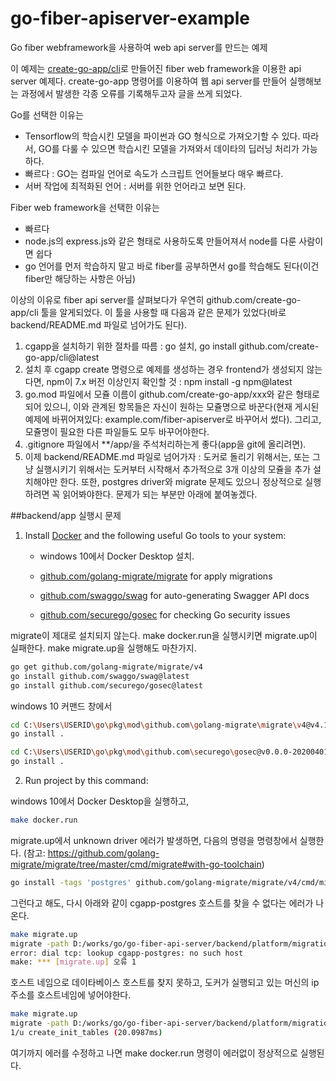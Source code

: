 # go-fiber-apiserver-example
Go fiber webframework을 사용하여 web api server를 만드는 예제

이 예제는 [create-go-app/cli](https://github.com/create-go-app/cli)로 만들어진 fiber web framework을 이용한 api server 예제다.
create-go-app 명령어를 이용하여 웹 api server를 만들어 실행해보는 과정에서 발생한 각종 오류를 기록해두고자 글을 쓰게 되었다.

Go를 선택한 이유는
- Tensorflow의 학습시킨 모델을 파이썬과 GO 형식으로 가져오기할 수 있다. 따라서, GO를 다룰 수 있으면 학습시킨 모델을 가져와서 데이타의 딥러닝 처리가 가능하다.
- 빠르다 : GO는 컴파일 언어로 속도가 스크립트 언어들보다 매우 빠르다.
- 서버 작업에 최적화된 언어 : 서버를 위한 언어라고 보면 된다.

Fiber web framework을 선택한 이유는
- 빠르다
- node.js의 express.js와 같은 형태로 사용하도록 만들어져서 node를 다룬 사람이면 쉽다
- go 언어를 먼저 학습하지 말고 바로 fiber를 공부하면서 go를 학습해도 된다(이건 fiber만 해당하는 사항은 아님)

이상의 이유로 fiber api server를 살펴보다가 우연히 github.com/create-go-app/cli 툴을 알게되었다. 
이 툴을 사용할 때 다음과 같은 문제가 있었다(바로 backend/README.md 파일로 넘어가도 된다).

1. cgapp을 설치하기 위한 절차를 따름 : go 설치, go install github.com/create-go-app/cli@latest
2. 설치 후 cgapp create 명령으로 예제를 생성하는 경우 frontend가 생성되지 않는다면, npm이 7.x 버전 이상인지 확인할 것 : npm install -g npm@latest
3. go.mod 파일에서 모쥴 이름이 github.com/create-go-app/xxx와 같은 형태로 되어 있으니, 이와 관계된 항목들은 자신이 원하는 모쥴명으로 바꾼다(현재 게시된 예제에 바뀌어져있다: example.com/fiber-apiserver로 바꾸어서 썼다). 그리고, 모쥴명이 필요한 다른 파일들도 모두 바꾸어야한다.
4. .gitignore 파일에서 **/app/을 주석처리하는게 좋다(app을 git에 올리려면).
5. 이제 backend/README.md 파일로 넘어가자 : 도커로 돌리기 위해서는, 또는 그냥 실행시키기 위해서는 도커부터 시작해서 추가적으로 3개 이상의 모쥴을 추가 설치해야만 한다. 또한, postgres driver와 migrate 문제도 있으니 정상적으로 실행하려면 꼭 읽어봐야한다. 문제가 되는 부분만 아래에 붙여놓겠다.

##backend/app 실행시 문제
1. Install [Docker](https://www.docker.com/get-started) and the following useful Go tools to your system:
   - windows 10에서 Docker Desktop 설치.

   - [github.com/golang-migrate/migrate](https://github.com/golang-migrate/migrate#cli-usage) for apply migrations
   - [github.com/swaggo/swag](https://github.com/swaggo/swag) for auto-generating Swagger API docs
   - [github.com/securego/gosec](https://github.com/securego/gosec) for checking Go security issues

migrate이 제대로 설치되지 않는다.
make docker.run을 실행시키면 migrate.up이 실패한다. make migrate.up을 실행해도 마찬가지.

```bash
go get github.com/golang-migrate/migrate/v4
go install github.com/swaggo/swag@latest
go install github.com/securego/gosec@latest
```

windows 10 커맨드 창에서

```bash
cd C:\Users\USERID\go\pkg\mod\github.com\golang-migrate\migrate\v4@v4.14.1\cmd\migrate
go install .

cd C:\Users\USERID\go\pkg\mod\github.com\securego\gosec@v0.0.0-20200401082031-e946c8c39989\cmd\gosec
go install .
```

2. Run project by this command:

windows 10에서 Docker Desktop을 실행하고,

```bash
make docker.run
```

migrate.up에서 unknown driver 에러가 발생하면, 다음의 명령을 명령창에서 실행한다.
(참고: https://github.com/golang-migrate/migrate/tree/master/cmd/migrate#with-go-toolchain)

```bash
go install -tags 'postgres' github.com/golang-migrate/migrate/v4/cmd/migrate@latest
```

그런다고 해도, 다시 아래와 같이 cgapp-postgres 호스트를 찾을 수 없다는 에러가 나온다.

```bash
make migrate.up
migrate -path D:/works/go/go-fiber-api-server/backend/platform/migrations -database "postgres://postgres:password@cgapp-postgres:5432/postgres?sslmode=disable" up
error: dial tcp: lookup cgapp-postgres: no such host
make: *** [migrate.up] 오류 1
```

호스트 네임으로 데이타베이스 호스트를 찾지 못하고, 도커가 실행되고 있는 머신의 ip 주소를 호스트네임에 넣어야한다.

```bash
make migrate.up
migrate -path D:/works/go/go-fiber-api-server/backend/platform/migrations -database "postgres://postgres:password@100.100.220.220:5432/postgres?sslmode=disable" up
1/u create_init_tables (20.0987ms)
```

여기까지 에러를 수정하고 나면 make docker.run 명령이 에러없이 정상적으로 실행된다.

